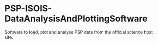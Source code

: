# PSP-ISOIS-DataAnalysisAndPlottingSoftware
 Software to load, plot and analyse PSP data from the official science host site.

